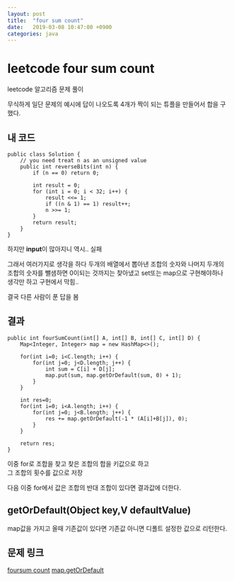 ```yaml
---
layout: post
title:  "four sum count"
date:   2019-03-08 10:47:00 +0900
categories: java
---
```


# leetcode four sum count



leetcode 알고리즘 문제 풀이

무식하게 일단 문제의 예시에 답이 나오도록 4개가 짝이 되는 튜플을 만들어서
합을 구했다.

내 코드 
---
```
public class Solution {
    // you need treat n as an unsigned value
    public int reverseBits(int n) {
        if (n == 0) return 0;

        int result = 0;
        for (int i = 0; i < 32; i++) {
            result <<= 1;
            if ((n & 1) == 1) result++;
            n >>= 1;
        }
        return result;
    }
}
```

하지만 **input**이 많아지니 역시.. 실패

그래서 여러가지로 생각을 하다 두개의 배열에서 뽑아낸 조합의 숫자와 나머지 두개의 조합의 숫자를 뺄샘하면 0이되는 것까지는 찾아냈고 set또는 map으로 구현해야하나 생각만 하고 구현에서 막힘..  

결국 다른 사람이 푼 답을 봄

결과
---
```
public int fourSumCount(int[] A, int[] B, int[] C, int[] D) {
    Map<Integer, Integer> map = new HashMap<>();
    
    for(int i=0; i<C.length; i++) {
        for(int j=0; j<D.length; j++) {
            int sum = C[i] + D[j];
            map.put(sum, map.getOrDefault(sum, 0) + 1);
        }
    }
    
    int res=0;
    for(int i=0; i<A.length; i++) {
        for(int j=0; j<B.length; j++) {
            res += map.getOrDefault(-1 * (A[i]+B[j]), 0);
        }
    }
    
    return res;
}
```
이중 for로 조합을 찾고 찾은 조합의 합을 키값으로 하고  
그 조합의 횟수를 값으로 저장

다음 이중 for에서 값은 조합의 반대 조합이 있다면 결과값에 더한다.

getOrDefault(Object key,V defaultValue)
---
map값을 가지고 올때 기존값이 있다면 기존값 아니면 디폴트 설정한 값으로 리턴한다.

## 문제 링크
[foursum count](https://leetcode.com/problems/4sum-ii/)
[map.getOrDefault](h)